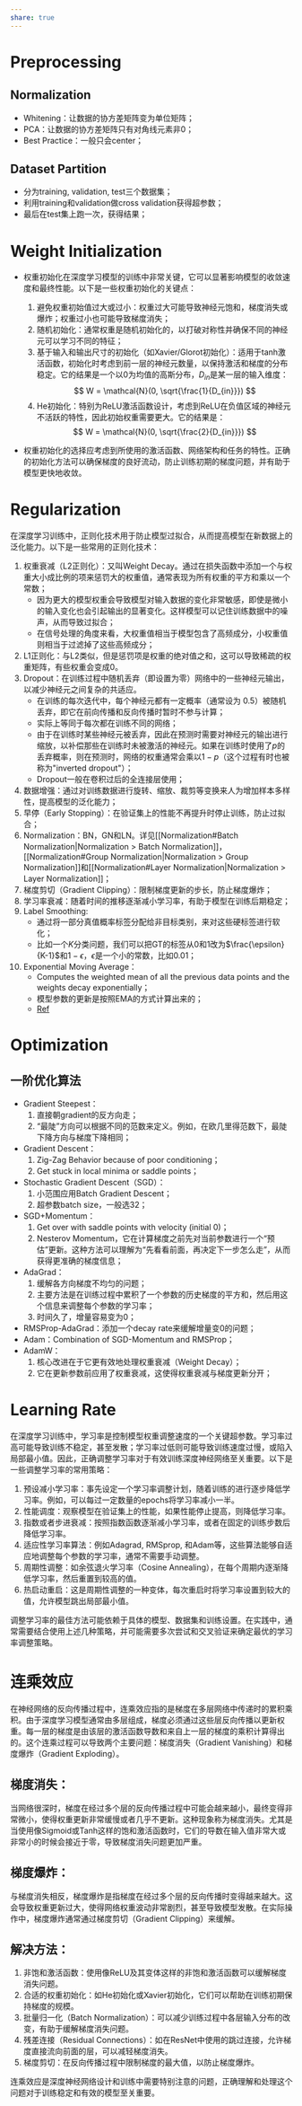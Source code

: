 ```yaml
---
share: true
---
```

# Preprocessing

## Normalization
- Whitening：让数据的协方差矩阵变为单位矩阵；
- PCA：让数据的协方差矩阵只有对角线元素非0；
- Best Practice：一般只会center；

## Dataset Partition
- 分为training, validation, test三个数据集；
- 利用training和validation做cross validation获得超参数；
- 最后在test集上跑一次，获得结果；

# Weight Initialization

- 权重初始化在深度学习模型的训练中非常关键，它可以显著影响模型的收敛速度和最终性能。以下是一些权重初始化的关键点：

	1. 避免权重初始值过大或过小：权重过大可能导致神经元饱和，梯度消失或爆炸；权重过小也可能导致梯度消失；
	2. 随机初始化：通常权重是随机初始化的，以打破对称性并确保不同的神经元可以学习不同的特征；
	3. 基于输入和输出尺寸的初始化（如Xavier/Glorot初始化）：适用于tanh激活函数，初始化时考虑到前一层的神经元数量，以保持激活和梯度的分布稳定。它的结果是一个以0为均值的高斯分布，$D_{in}$是某一层的输入维度：
		$$
		W = \mathcal{N}(0, \sqrt{\frac{1}{D_{in}}})
	  $$
	4. He初始化：特别为ReLU激活函数设计，考虑到ReLU在负值区域的神经元不活跃的特性，因此初始权重需要更大。它的结果是：
		$$
		W = \mathcal{N}(0, \sqrt{\frac{2}{D_{in}}})
	  $$

- 权重初始化的选择应考虑到所使用的激活函数、网络架构和任务的特性。正确的初始化方法可以确保梯度的良好流动，防止训练初期的梯度问题，并有助于模型更快地收敛。

# Regularization

在深度学习训练中，正则化技术用于防止模型过拟合，从而提高模型在新数据上的泛化能力。以下是一些常用的正则化技术：

1. 权重衰减（L2正则化）：又叫Weight Decay。通过在损失函数中添加一个与权重大小成比例的项来惩罚大的权重值，通常表现为所有权重的平方和乘以一个常数；
	- 因为更大的模型权重会导致模型对输入数据的变化非常敏感，即使是微小的输入变化也会引起输出的显著变化。这样模型可以记住训练数据中的噪声，从而导致过拟合；
	- 在信号处理的角度来看，大权重值相当于模型包含了高频成分，小权重值则相当于过滤掉了这些高频成分；
1. L1正则化：与L2类似，但是惩罚项是权重的绝对值之和，这可以导致稀疏的权重矩阵，有些权重会变成0。  
2. Dropout：在训练过程中随机丢弃（即设置为零）网络中的一些神经元输出，以减少神经元之间复杂的共适应。
	- 在训练的每次迭代中，每个神经元都有一定概率（通常设为 0.5）被随机丢弃，即它在前向传播和反向传播时暂时不参与计算；
	- 实际上等同于每次都在训练不同的网络；
	- 由于在训练时某些神经元被丢弃，因此在预测时需要对神经元的输出进行缩放，以补偿那些在训练时未被激活的神经元。如果在训练时使用了$p$的丢弃概率，则在预测时，网络的权重通常会乘以$1−p$（这个过程有时也被称为"inverted dropout"）；
	- Dropout一般在卷积过后的全连接层使用；
3. 数据增强：通过对训练数据进行旋转、缩放、裁剪等变换来人为增加样本多样性，提高模型的泛化能力；
4. 早停（Early Stopping）：在验证集上的性能不再提升时停止训练，防止过拟合；
5. Normalization：BN，GN和LN。详见[[Normalization#Batch Normalization|Normalization > Batch Normalization]]，[[Normalization#Group Normalization|Normalization > Group Normalization]]和[[Normalization#Layer Normalization|Normalization > Layer Normalization]]；
6. 梯度剪切（Gradient Clipping）：限制梯度更新的步长，防止梯度爆炸；
7. 学习率衰减：随着时间的推移逐渐减小学习率，有助于模型在训练后期稳定；
8. Label Smoothing: 
	- 通过将一部分真值概率标签分配给非目标类别，来对这些硬标签进行软化；
	- 比如一个$K$分类问题，我们可以把GT的标签从0和1改为$\frac{\epsilon}{K-1}$和$1-\epsilon$，$\epsilon$是一个小的常数，比如0.01；
9. Exponential Moving Average：
	- Computes the weighted mean of all the previous data points and the weights decay exponentially；
	- 模型参数的更新是按照EMA的方式计算出来的；
	- [Ref](https://leimao.github.io/blog/Exponential-Moving-Average/)

# Optimization

## 一阶优化算法
- Gradient Steepest：
	1. 直接朝gradient的反方向走；
	2. “最陡”方向可以根据不同的范数来定义。例如，在欧几里得范数下，最陡下降方向与梯度下降相同；
- Gradient Descent：
	1. Zig-Zag Behavior because of poor conditioning；
	2. Get stuck in local minima or saddle points；
-  Stochastic Gradient Descent（SGD）：
	1. 小范围应用Batch Gradient Descent；
	2. 超参数batch size，一般选32；
-  SGD+Momentum：
	1. Get over with saddle points with velocity (initial 0)；
	2. Nesterov Momentum，它在计算梯度之前先对当前参数进行一个“预估”更新。这种方法可以理解为“先看看前面，再决定下一步怎么走”，从而获得更准确的梯度信息；
- AdaGrad：
	1. 缓解各方向梯度不均匀的问题；
	2. 主要方法是在训练过程中累积了一个参数的历史梯度的平方和，然后用这个信息来调整每个参数的学习率；
	3. 时间久了，增量容易变为0；
- RMSProp-AdaGrad：添加一个decay rate来缓解增量变0的问题；
- Adam：Combination of SGD-Momentum and RMSProp；
- AdamW：
	1. 核心改进在于它更有效地处理权重衰减（Weight Decay）；
	2. 它在更新参数前应用了权重衰减，这使得权重衰减与梯度更新分开；

# 	Learning Rate

在深度学习训练中，学习率是控制模型权重调整速度的一个关键超参数。学习率过高可能导致训练不稳定，甚至发散；学习率过低则可能导致训练速度过慢，或陷入局部最小值。因此，正确调整学习率对于有效训练深度神经网络至关重要。以下是一些调整学习率的常用策略：

1. 预设减小学习率：事先设定一个学习率调整计划，随着训练的进行逐步降低学习率。例如，可以每过一定数量的epochs将学习率减小一半。
2. 性能调度：观察模型在验证集上的性能，如果性能停止提高，则降低学习率。
3. 指数或者步进衰减：按照指数函数逐渐减小学习率，或者在固定的训练步数后降低学习率。
4. 适应性学习率算法：例如Adagrad, RMSprop, 和Adam等，这些算法能够自适应地调整每个参数的学习率，通常不需要手动调整。
5. 周期性调整：如余弦退火学习率（Cosine Annealing），在每个周期内逐渐降低学习率，然后重置到较高的值。
6. 热启动重启：这是周期性调整的一种变体，每次重启时将学习率设置到较大的值，允许模型跳出局部最小值。    

调整学习率的最佳方法可能依赖于具体的模型、数据集和训练设置。在实践中，通常需要结合使用上述几种策略，并可能需要多次尝试和交叉验证来确定最优的学习率调整策略。


# 连乘效应
在神经网络的反向传播过程中，连乘效应指的是梯度在多层网络中传递时的累积乘积。由于深度学习模型通常由多层组成，梯度必须通过这些层反向传播以更新权重。每一层的梯度是由该层的激活函数导数和来自上一层的梯度的乘积计算得出的。这个连乘过程可以导致两个主要问题：梯度消失（Gradient Vanishing）和梯度爆炸（Gradient Exploding）。

## 梯度消失：

当网络很深时，梯度在经过多个层的反向传播过程中可能会越来越小，最终变得非常微小，使得权重更新非常缓慢或者几乎不更新。这种现象称为梯度消失。尤其是当使用像Sigmoid或Tanh这样的饱和激活函数时，它们的导数在输入值非常大或非常小的时候会接近于零，导致梯度消失问题更加严重。

## 梯度爆炸：

与梯度消失相反，梯度爆炸是指梯度在经过多个层的反向传播时变得越来越大。这会导致权重更新过大，使得网络权重波动非常剧烈，甚至导致模型发散。在实际操作中，梯度爆炸通常通过梯度剪切（Gradient Clipping）来缓解。

## 解决方法：

1. 非饱和激活函数：使用像ReLU及其变体这样的非饱和激活函数可以缓解梯度消失问题。
2. 合适的权重初始化：如He初始化或Xavier初始化，它们可以帮助在训练初期保持梯度的规模。
3. 批量归一化（Batch Normalization）：可以减少训练过程中各层输入分布的改变，有助于缓解梯度消失问题。
4. 残差连接（Residual Connections）：如在ResNet中使用的跳过连接，允许梯度直接流向前面的层，可以减轻梯度消失。
5. 梯度剪切：在反向传播过程中限制梯度的最大值，以防止梯度爆炸。

连乘效应是深度神经网络设计和训练中需要特别注意的问题，正确理解和处理这个问题对于训练稳定和有效的模型至关重要。






